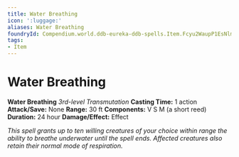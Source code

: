 ```yaml
---
title: Water Breathing
icon: ':luggage:'
aliases: Water Breathing
foundryId: Compendium.world.ddb-eureka-ddb-spells.Item.Fcyu2WaupP1EsNlm
tags:
- Item
---
```


# Water Breathing

**Water Breathing**
_3rd-level Transmutation_
**Casting Time:** 1 action
**Attack/Save:** None
**Range:** 30 ft
**Components:** V S M (a short reed)
**Duration:** 24 hour
**Damage/Effect:** Effect

*This spell grants up to ten willing creatures of your choice within range the ability to breathe underwater until the spell ends. Affected creatures also retain their normal mode of respiration.*